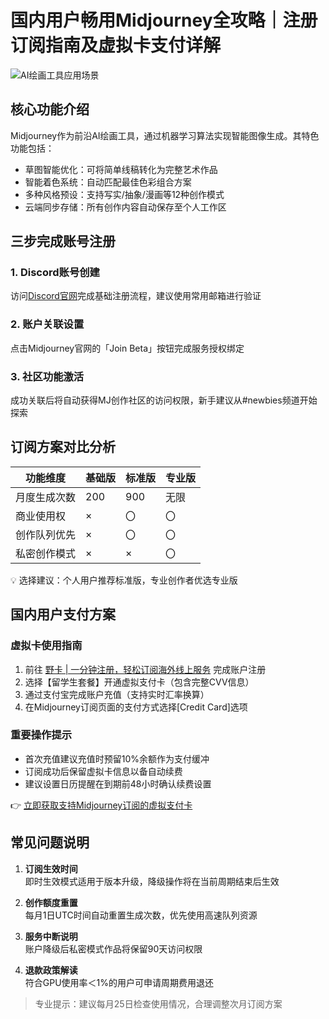 # 国内用户畅用Midjourney全攻略｜注册订阅指南及虚拟卡支付详解

![AI绘画工具应用场景](https://via.placeholder.com/800x400)

## 核心功能介绍
Midjourney作为前沿AI绘画工具，通过机器学习算法实现智能图像生成。其特色功能包括：
- 草图智能优化：可将简单线稿转化为完整艺术作品
- 智能着色系统：自动匹配最佳色彩组合方案
- 多种风格预设：支持写实/抽象/漫画等12种创作模式
- 云端同步存储：所有创作内容自动保存至个人工作区

## 三步完成账号注册
### 1. Discord账号创建
访问[Discord官网](https://discord.com/)完成基础注册流程，建议使用常用邮箱进行验证

### 2. 账户关联设置
点击Midjourney官网的「Join Beta」按钮完成服务授权绑定

### 3. 社区功能激活
成功关联后将自动获得MJ创作社区的访问权限，新手建议从#newbies频道开始探索

## 订阅方案对比分析
| 功能维度       | 基础版 | 标准版 | 专业版 |
|----------------|--------|--------|--------|
| 月度生成次数    | 200     | 900     | 无限    |
| 商业使用权      | ×       | 〇      | 〇      |
| 创作队列优先    | ×       | 〇      | 〇      |
| 私密创作模式    | ×       | ×       | 〇      |

💡 选择建议：个人用户推荐标准版，专业创作者优选专业版

## 国内用户支付方案
### 虚拟卡使用指南
1. 前往 [野卡 | 一分钟注册，轻松订阅海外线上服务](https://bbtdd.com/yeka) 完成账户注册
2. 选择【留学生套餐】开通虚拟支付卡（包含完整CVV信息）
3. 通过支付宝完成账户充值（支持实时汇率换算）
4. 在Midjourney订阅页面的支付方式选择[Credit Card]选项

### 重要操作提示
- 首次充值建议充值时预留10%余额作为支付缓冲
- 订阅成功后保留虚拟卡信息以备自动续费
- 建议设置日历提醒在到期前48小时确认续费设置

👉 [立即获取支持Midjourney订阅的虚拟支付卡](https://bbtdd.com/yeka)

## 常见问题说明
1. **订阅生效时间**  
   即时生效模式适用于版本升级，降级操作将在当前周期结束后生效

2. **创作额度重置**  
   每月1日UTC时间自动重置生成次数，优先使用高速队列资源

3. **服务中断说明**  
   账户降级后私密模式作品将保留90天访问权限

4. **退款政策解读**  
   符合GPU使用率＜1%的用户可申请周期费用退还

> 专业提示：建议每月25日检查使用情况，合理调整次月订阅方案